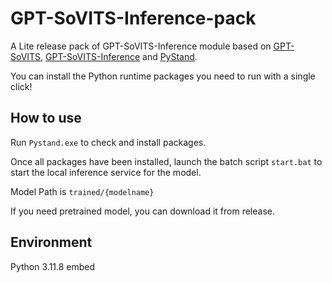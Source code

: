 # GPT-SoVITS-Inference-pack
A Lite release pack of GPT-SoVITS-Inference module based on [GPT-SoVITS](https://github.com/RVC-Boss/GPT-SoVITS), [GPT-SoVITS-Inference](https://github.com/X-T-E-R/GPT-SoVITS-Inference) and [PyStand](https://github.com/skywind3000/PyStand).

You can install the Python runtime packages you need to run with a single click!

## How to use

Run `Pystand.exe` to check and install packages.

Once all packages have been installed, launch the batch script  `start.bat` to start the local inference service for the model.

Model Path is `trained/{modelname}`

If you need pretrained model, you can download it from release.

## Environment 

Python 3.11.8 embed
